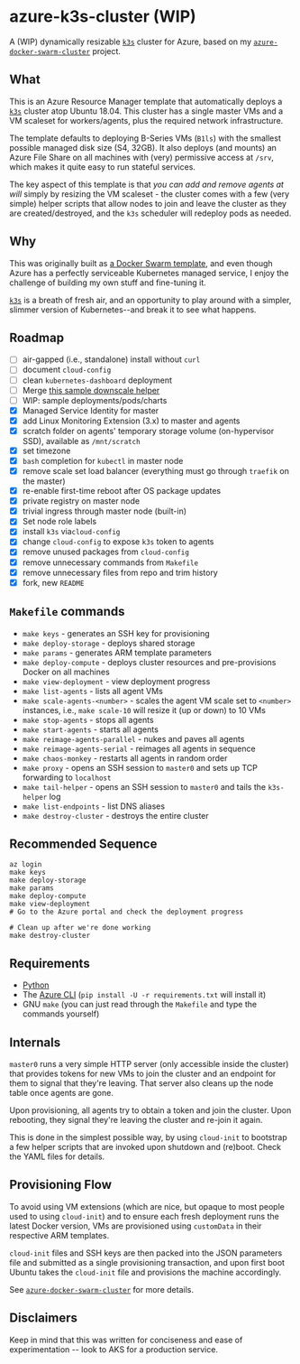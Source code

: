 # azure-k3s-cluster (WIP)

A (WIP) dynamically resizable [`k3s`][k3s] cluster for Azure, based on my [`azure-docker-swarm-cluster`][adsc] project.

## What

This is an Azure Resource Manager template that automatically deploys a [`k3s`][k3s] cluster atop Ubuntu 18.04. This cluster has a single master VMs and a VM scaleset for workers/agents, plus the required network infrastructure.

The template defaults to deploying B-Series VMs (`B1ls`) with the smallest possible managed disk size (S4, 32GB). It also deploys (and mounts) an Azure File Share on all machines with (very) permissive access at `/srv`, which makes it quite easy to run stateful services.

The key aspect of this template is that _you can add and remove agents at will_ simply by resizing the VM scaleset - the cluster comes with a few (very simple) helper scripts that allow nodes to join and leave the cluster as they are created/destroyed, and the `k3s` scheduler will redeploy pods as needed.

## Why

This was originally built as [a Docker Swarm template][adsc], and even though Azure has a perfectly serviceable Kubernetes managed service, I enjoy the challenge of building my own stuff and fine-tuning it.

[`k3s`][k3s] is a breath of fresh air, and an opportunity to play around with a simpler, slimmer version of Kubernetes--and break it to see what happens.

## Roadmap

* [ ] air-gapped (i.e., standalone) install without `curl`
* [ ] document `cloud-config`
* [ ] clean `kubernetes-dashboard` deployment
* [ ] Merge [this sample downscale helper](https://github.com/Azure-Samples/azure-scale-set-smart-downscale)
* [ ] WIP: sample deployments/pods/charts
* [x] Managed Service Identity for master
* [x] add Linux Monitoring Extension (3.x) to master and agents
* [x] scratch folder on agents' temporary storage volume (on-hypervisor SSD), available as `/mnt/scratch`
* [x] set timezone
* [x] `bash` completion for `kubectl` in master node
* [x] remove scale set load balancer (everything must go through `traefik` on the master)
* [x] re-enable first-time reboot after OS package updates
* [x] private registry on master node
* [x] trivial ingress through master node (built-in)
* [x] Set node role labels
* [x] install `k3s` via`cloud-config`
* [x] change `cloud-config` to expose `k3s` token to agents
* [x] remove unused packages from `cloud-config`
* [x] remove unnecessary commands from `Makefile`
* [x] remove unnecessary files from repo and trim history
* [x] fork, new `README`

## `Makefile` commands

* `make keys` - generates an SSH key for provisioning
* `make deploy-storage` - deploys shared storage
* `make params` - generates ARM template parameters
* `make deploy-compute` - deploys cluster resources and pre-provisions Docker on all machines
* `make view-deployment` - view deployment progress
* `make list-agents` - lists all agent VMs
* `make scale-agents-<number>` - scales the agent VM scale set to `<number>` instances, i.e., `make scale-10` will resize it (up or down) to 10 VMs
* `make stop-agents` - stops all agents
* `make start-agents` - starts all agents
* `make reimage-agents-parallel` - nukes and paves all agents
* `make reimage-agents-serial` - reimages all agents in sequence
* `make chaos-monkey` - restarts all agents in random order
* `make proxy` - opens an SSH session to `master0` and sets up TCP forwarding to `localhost`
* `make tail-helper` - opens an SSH session to `master0` and tails the `k3s-helper` log
* `make list-endpoints` - list DNS aliases
* `make destroy-cluster` - destroys the entire cluster

## Recommended Sequence

    az login
    make keys
    make deploy-storage
    make params
    make deploy-compute
    make view-deployment
    # Go to the Azure portal and check the deployment progress
    
    # Clean up after we're done working
    make destroy-cluster


## Requirements

* [Python][p]
* The [Azure CLI][az] (`pip install -U -r requirements.txt` will install it)
* GNU `make` (you can just read through the `Makefile` and type the commands yourself)

## Internals

`master0` runs a very simple HTTP server (only accessible inside the cluster) that provides tokens for new VMs to join the cluster and an endpoint for them to signal that they're leaving. That server also cleans up the node table once agents are gone.

Upon provisioning, all agents try to obtain a token and join the cluster. Upon rebooting, they signal they're leaving the cluster and re-join it again.

This is done in the simplest possible way, by using `cloud-init` to bootstrap a few helper scripts that are invoked upon shutdown and (re)boot. Check the YAML files for details.

## Provisioning Flow

To avoid using VM extensions (which are nice, but opaque to most people used to using `cloud-init`) and to ensure each fresh deployment runs the latest Docker version, VMs are provisioned using `customData` in their respective ARM templates.

`cloud-init` files and SSH keys are then packed into the JSON parameters file and submitted as a single provisioning transaction, and upon first boot Ubuntu takes the `cloud-init` file and provisions the machine accordingly.

See [`azure-docker-swarm-cluster`][adsc] for more details.

## Disclaimers

Keep in mind that this was written for conciseness and ease of experimentation -- look to AKS for a production service.

[k3s]: https://k3s.io
[adsc]: https://github.com/rcarmo/azure-docker-swarm-cluster
[d]: http://docker.com
[p]: http://python.org
[dh]: https://hub.docker.com/r/rcarmo/demo-frontend-stateless/
[az]: https://github.com/Azure/azure-cli
